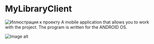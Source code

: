 # MyLibraryClient
![Иллюстрация к проекту](https://github.com/gvozdev1986/MyLibraryClient/blob/master/img/36.png) 
A mobile application that allows you to work with the project. 
The program is written for the ANDROID OS.




![Image alt](https://github.com/gvozdev1986/MyLibraryClient/blob/master/img/screen.jpg)
